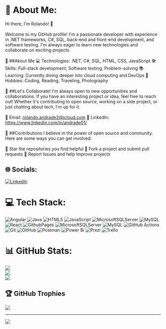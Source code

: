 # 💫 About Me:
Hi there, I'm Rolando! 👋<br><br>Welcome to my GitHub profile! I'm a passionate developer with experience in .NET frameworks, C#, SQL, back-end and front-end development, and software testing. I'm always eager to learn new technologies and collaborate on exciting projects.<br><br>🌟 ##About Me 💻 Technologies: .NET, C#, SQL, HTML, CSS, JavaScript 🛠️ Skills: Full-stack development, Software testing, Problem-solving 📚 Learning: Currently diving deeper into cloud computing and DevOps 🎨 Hobbies: Coding, Reading, Traveling, Photography<br><br>🤝 ##Let's Collaborate! I'm always open to new opportunities and collaborations. If you have an interesting project or idea, feel free to reach out! Whether it's contributing to open source, working on a side project, or just chatting about tech, I'm up for it.<br><br>📧 Email: rolando.andrade2@icloud.com 💼 LinkedIn: https://www.linkedin.com/in/andrade01/<br><br>🌱 ##Contributions I believe in the power of open source and community. Here are some ways you can get involved:<br><br>🌟 Star the repositories you find helpful 🍴 Fork a project and submit pull requests 📝 Report Issues and help improve projects


## 🌐 Socials:
[![LinkedIn](https://img.shields.io/badge/LinkedIn-%230077B5.svg?logo=linkedin&logoColor=white)](https://linkedin.com/in/https://www.linkedin.com/in/andrade01/) 

# 💻 Tech Stack:
![Angular](https://img.shields.io/badge/angular-%23DD0031.svg?style=for-the-badge&logo=angular&logoColor=white) ![Java](https://img.shields.io/badge/java-%23ED8B00.svg?style=for-the-badge&logo=openjdk&logoColor=white) ![HTML5](https://img.shields.io/badge/html5-%23E34F26.svg?style=for-the-badge&logo=html5&logoColor=white) ![JavaScript](https://img.shields.io/badge/javascript-%23323330.svg?style=for-the-badge&logo=javascript&logoColor=%23F7DF1E) ![MicrosoftSQLServer](https://img.shields.io/badge/Microsoft%20SQL%20Server-CC2927?style=for-the-badge&logo=microsoft%20sql%20server&logoColor=white) ![MySQL](https://img.shields.io/badge/mysql-4479A1.svg?style=for-the-badge&logo=mysql&logoColor=white) ![React](https://img.shields.io/badge/react-%2320232a.svg?style=for-the-badge&logo=react&logoColor=%2361DAFB) ![GithubPages](https://img.shields.io/badge/github%20pages-121013?style=for-the-badge&logo=github&logoColor=white) ![MicrosoftSQLServer](https://img.shields.io/badge/Microsoft%20SQL%20Server-CC2927?style=for-the-badge&logo=microsoft%20sql%20server&logoColor=white) ![MySQL](https://img.shields.io/badge/mysql-4479A1.svg?style=for-the-badge&logo=mysql&logoColor=white) ![GitHub Actions](https://img.shields.io/badge/github%20actions-%232671E5.svg?style=for-the-badge&logo=githubactions&logoColor=white) ![Git](https://img.shields.io/badge/git-%23F05033.svg?style=for-the-badge&logo=git&logoColor=white) ![GitHub](https://img.shields.io/badge/github-%23121011.svg?style=for-the-badge&logo=github&logoColor=white) ![Postman](https://img.shields.io/badge/Postman-FF6C37?style=for-the-badge&logo=postman&logoColor=white) ![Power Bi](https://img.shields.io/badge/power_bi-F2C811?style=for-the-badge&logo=powerbi&logoColor=black) ![Prezi](https://img.shields.io/badge/Prezi-%23000000.svg?style=for-the-badge&logo=Prezi&logoColor=white) ![Trello](https://img.shields.io/badge/Trello-%23026AA7.svg?style=for-the-badge&logo=Trello&logoColor=white)
# 📊 GitHub Stats:
![](https://github-readme-stats.vercel.app/api?username=rolandoandrad3&theme=dark&hide_border=false&include_all_commits=false&count_private=false)<br/>
![](https://github-readme-streak-stats.herokuapp.com/?user=rolandoandrad3&theme=dark&hide_border=false)<br/>
![](https://github-readme-stats.vercel.app/api/top-langs/?username=rolandoandrad3&theme=dark&hide_border=false&include_all_commits=false&count_private=false&layout=compact)

## 🏆 GitHub Trophies
![](https://github-profile-trophy.vercel.app/?username=rolandoandrad3&theme=radical&no-frame=false&no-bg=true&margin-w=4)

---
[![](https://visitcount.itsvg.in/api?id=rolandoandrad3&icon=0&color=0)](https://visitcount.itsvg.in)

<!-- Proudly created with GPRM ( https://gprm.itsvg.in ) -->